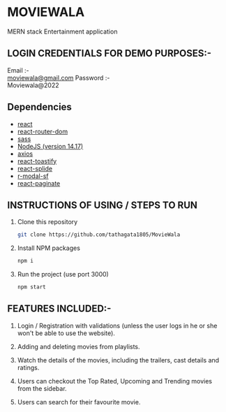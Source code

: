 # MOVIEWALA

MERN stack Entertainment application

## LOGIN CREDENTIALS FOR DEMO PURPOSES:-

Email :-<br/>moviewala@gmail.com
Password :-<br/>Moviewala@2022

## Dependencies

- [react](https://reactjs.org/)
- [react-router-dom](https://reactrouter.com/web/guides/quick-start)
- [sass](https://sass-lang.com/)
- [NodeJS (version 14.17)](https://nodejs.org/en/)
- [axios](https://axios-http.com)
- [react-toastify](https://fkhadra.github.io/react-toastify/introduction)
- [react-splide](https://splidejs.com/integration/react-splide/)
- [r-modal-sf](https://www.npmjs.com/package/r-modal-sf)
- [react-paginate](https://github.com/AdeleD/react-paginate#readme)

## INSTRUCTIONS OF USING / STEPS TO RUN

1. Clone this repository

   ```sh
   git clone https://github.com/tathagata1805/MovieWala
   ```

2. Install NPM packages

   ```sh
   npm i
   ```

3. Run the project (use port 3000)

   ```sh
   npm start
   ```

## FEATURES INCLUDED:-

1. Login / Registration with validations (unless the user logs in he or she won't be able to use the website).

2. Adding and deleting movies from playlists.

3. Watch the details of the movies, including the trailers, cast details and ratings.

4. Users can checkout the Top Rated, Upcoming and Trending movies from the sidebar.

5. Users can search for their favourite movie.
